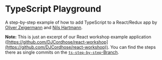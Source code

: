 # TypeScript Playground

A step-by-step example of how to add TypeScript to a React/Redux app by [Oliver Zeigermann](http://zeigermann.eu) and [Nils Hartmann](https://nilshartmann.net).

**Note:** This is just an excerpt of our React workshop example application ([https://github.com/DJCordhose/react-workshop](https://github.com/DJCordhose/react-workshop)). You can find the steps there as single commits on the [`ts-step-by-step`-Branch](https://github.com/DJCordhose/react-workshop/tree/ts-step-by-step).

